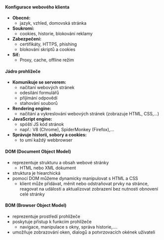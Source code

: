 #### Konfigurace webového klienta
- **Obecné:** 
	- jazyk, vzhled, domovská stránka
- **Soukromí:** 
	- cookies, historie, blokování reklamy
- **Zabezpečení:** 
	- certifikáty, HTTPS, phishing
	- blokování skriptů a cookies
- **Síť:** 
	- Proxy, cache, offline režim
#### Jádro prohlížeče
- **Komunikuje se serverem:**
	- načítaní webových stránek
	- odesílání formulářů
	- příjímání odpovědí
	- stahování souborů
- **Rendering engine:** 
	- načítání a vykreslování webových stránek (zobrazuje HTML, CSS,...)
- **JavaScript engine:** 
	- spóští JS kód stránok
	- např.: V8 (Chrome), SpiderMonkey (Firefox),...
- **Správuje historii, sobory a cookies:**
	- to umí každý webbrowser
#### DOM (Document Object Model)
- reprezentuje strukturu a obsah webové stránky
	- HTML nebo XML dokument
- struktura je hiearchická
- pomocí DOM můžeme dynamicky manipulovat s HTML a CSS
	- klient může přidávat, měnit nebo odstraňovat prvky na stránce, reagovat na události a aktualizovat zobrazení bez nutnosti obnovení celé stránky
#### BOM (Browser Object Model)
- reprezentuje prostředí prohlížeče
- poskytuje přístup k funkcím prohlížeče
	- navigace, manipulace s okny, správa historie,....
- umožňuje zobrazování oken, dialogů a potvrzovacích okének uživateli
